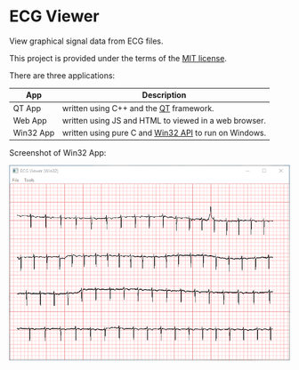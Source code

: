 # ECG Viewer

View graphical signal data from ECG files.

This project is provided under the terms of the [MIT license](http://choosealicense.com/licenses/mit/).

There are three applications:

| App        | Description                                                   |
|------------|---------------------------------------------------------------|
| QT App     | written using C++ and the [QT](https://www.qt.io/) framework. |
| Web App    | written using JS and HTML to viewed in a web browser.         |
| Win32 App  | written using pure C and [Win32 API](https://en.wikipedia.org/wiki/Windows_API) to run on Windows. |

Screenshot of Win32 App:

![Screenshot image](win32app/ECGViewerScreenshot.png?raw=true "Title")
